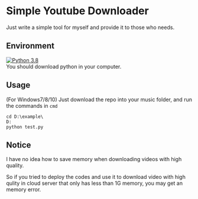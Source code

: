 # Simple Youtube Downloader
Just write a simple tool for myself and provide it to those who needs.

## Environment
[![Python 3.8](https://img.shields.io/badge/Python-3.8-blue)](https://www.python.org/downloads/)  
You should download python in your computer.

## Usage
(For Windows7/8/10) Just download the repo into your music folder, and run the commands in `cmd`
```shell
cd D:\example\
D:
python test.py
```

## Notice
I have no idea how to save memory when downloading videos with high quality.  
  
So if you tried to deploy the codes and use it to download video with high qulity in cloud server that only has less than 1G memory, you may get an memory error.  
